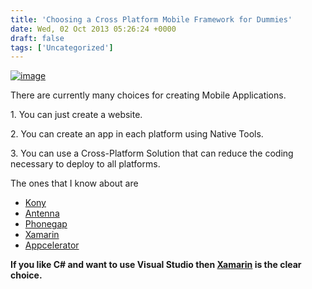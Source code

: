 ```yaml
---
title: 'Choosing a Cross Platform Mobile Framework for Dummies'
date: Wed, 02 Oct 2013 05:26:24 +0000
draft: false
tags: ['Uncategorized']
---
```


[![image](http://jonsherndotcom.files.wordpress.com/2013/10/image_thumb.png "image")](http://jonsherndotcom.files.wordpress.com/2013/10/image.png)

There are currently many choices for creating Mobile Applications.

1\. You can just create a website.

2\. You can create an app in each platform using Native Tools.

3\. You can use a Cross-Platform Solution that can reduce the coding necessary to deploy to all platforms.

The ones that I know about are

*   [Kony](http://www.kony.com/)
*   [Antenna](http://www.antennasoftware.com/)
*   [Phonegap](http://phonegap.com/)
*   [Xamarin](http://xamarin.com/)
*   [Appcelerator](http://www.appcelerator.com/)

**If you like C# and want to use Visual Studio then [Xamarin](http://xamarin.com/) is the clear choice.**